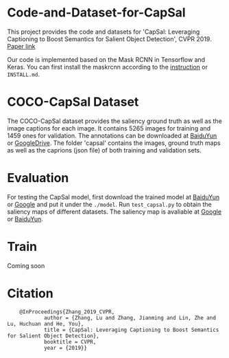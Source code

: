 # Code-and-Dataset-for-CapSal
   This project provides the code and datasets for 'CapSal: Leveraging Captioning to Boost Semantics for Salient Object Detection', CVPR 2019. [Paper link](https://drive.google.com/open?id=1JcZMHBXEX-7AR1P010OXg_wCCC5HukeZ)
    
  
   Our code is implemented based on the Mask RCNN in Tensorflow and Keras. You can first install the maskrcnn according to the [instruction](https://github.com/matterport/Mask_RCNN.git) or `INSTALL.md`. 
# COCO-CapSal Dataset
   The COCO-CapSal dataset provides the saliency ground truth as well as the image captions for each image. It contains 5265 images for training and 1459 ones for validation. The annotations can be downloaded at [BaiduYun](https://pan.baidu.com/s/1iU8A-RII7rvOG9KHz5Dysg5) or [GoogleDrive](). The folder 'capsal' contains the images, ground truth maps as well as the caprions (json file) of both training and validation sets. 
# Evaluation
For testing the CapSal model, first download the trained model at [BaiduYun](https://pan.baidu.com/s/1dQwQ5AdJqBfSSgZPUNR_gg) or [Google]() and put it under the `./model`. Run `test_capsal.py` to obtain the saliency maps of different datasets. 
The saliency map is avaliable at [Google]() or [BaiduYun](https://pan.baidu.com/s/1LtlK3ZH8adZCEi8n0ys9BA).
# Train
Coming soon
# Citation
        @InProceedings{Zhang_2019_CVPR,
                author = {Zhang, Lu and Zhang, Jianming and Lin, Zhe and Lu, Huchuan and He, You},
                title = {CapSal: Leveraging Captioning to Boost Semantics for Salient Object Detection},
                booktitle = CVPR,
                year = {2019}}
